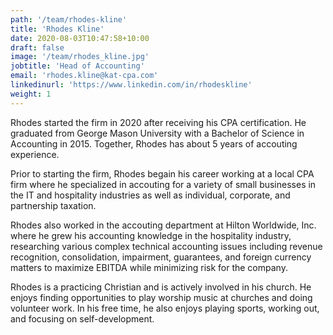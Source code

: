```yaml
---
path: '/team/rhodes-kline'
title: 'Rhodes Kline'
date: 2020-08-03T10:47:58+10:00
draft: false
image: '/team/rhodes_kline.jpg'
jobtitle: 'Head of Accounting'
email: 'rhodes.kline@kat-cpa.com'
linkedinurl: 'https://www.linkedin.com/in/rhodeskline'
weight: 1
---
```


Rhodes started the firm in 2020 after receiving his CPA certification. He graduated from George Mason University with a Bachelor of Science in Accounting in 2015. Together, Rhodes has about 5 years of accouting experience.

Prior to starting the firm, Rhodes begain his career working at a local CPA firm where he specialized in accouting for a variety of small businesses in the IT and hospitality industries as well as individual, corporate, and partnership taxation.

Rhodes also worked in the accouting department at Hilton Worldwide, Inc. where he grew his accounting knowledge in the hospitality industry, researching various complex technical accounting issues including revenue recognition, consolidation, impairment, guarantees, and foreign currency matters to maximize EBITDA while minimizing risk for the company.

Rhodes is a practicing Christian and is actively involved in his church. He enjoys finding opportunities to play worship music at churches and doing volunteer work. In his free time, he also enjoys playing sports, working out, and focusing on self-development.

